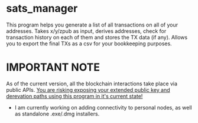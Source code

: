 # sats_manager
This program helps you generate a list of all transactions on all of your addresses. Takes x/y/zpub as input, derives addresses, check for transaction history on each of them and stores the TX data (if any). Allows you to export the final TXs as a csv for your bookkeeping purposes.

# IMPORTANT NOTE
As of the current version, all the blockchain interactions take place via public APIs. <u>You are risking exposing your extended public key and derevation paths using this program in it's current state!</u>

- I am currently working on adding connectivity to personal nodes, as well as standalone .exe/.dmg installers.
